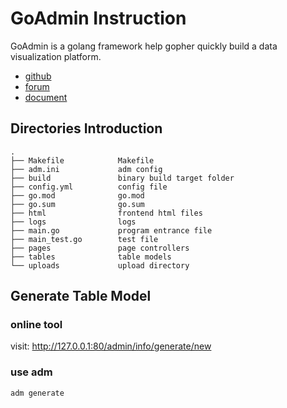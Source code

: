 
# GoAdmin Instruction

GoAdmin is a golang framework help gopher quickly build a data visualization platform. 

- [github](https://github.com/GoAdminGroup/go-admin)
- [forum](http://discuss.go-admin.com)
- [document](https://book.go-admin.cn)

## Directories Introduction

```
.
├── Makefile            Makefile
├── adm.ini             adm config
├── build               binary build target folder
├── config.yml          config file
├── go.mod              go.mod
├── go.sum              go.sum
├── html                frontend html files
├── logs                logs
├── main.go             program entrance file
├── main_test.go        test file
├── pages               page controllers
├── tables              table models
└── uploads             upload directory
```

## Generate Table Model

### online tool

visit: http://127.0.0.1:80/admin/info/generate/new

### use adm

```
adm generate
```

